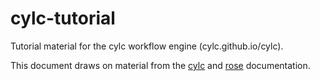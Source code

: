 # cylc-tutorial
Tutorial material for the cylc workflow engine (cylc.github.io/cylc).

This document draws on material from the [cylc](cylc.github.io/cylc/documentation.html) and [rose](metomi.github.io/rose/doc) documentation.
